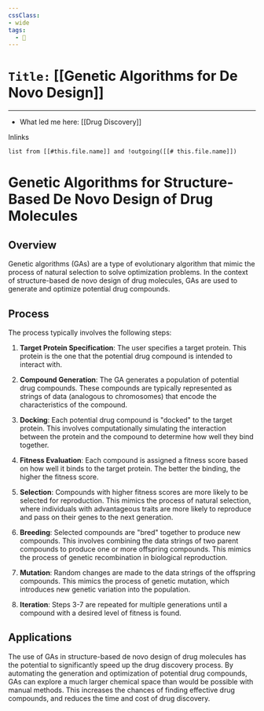 ```yaml
---
cssClass:
- wide
tags:
  - 🧪
---
```


# `Title:` [[Genetic Algorithms for De Novo Design]]
--- 

- What led me here: [[Drug Discovery]]

Inlinks
```dataview 
list from [[#this.file.name]] and !outgoing([[# this.file.name]]) 
```

# Genetic Algorithms for Structure-Based De Novo Design of Drug Molecules

## Overview

Genetic algorithms (GAs) are a type of evolutionary algorithm that mimic the process of natural selection to solve optimization problems. In the context of structure-based de novo design of drug molecules, GAs are used to generate and optimize potential drug compounds.

## Process

The process typically involves the following steps:

1. **Target Protein Specification**: The user specifies a target protein. This protein is the one that the potential drug compound is intended to interact with.

2. **Compound Generation**: The GA generates a population of potential drug compounds. These compounds are typically represented as strings of data (analogous to chromosomes) that encode the characteristics of the compound.

3. **Docking**: Each potential drug compound is "docked" to the target protein. This involves computationally simulating the interaction between the protein and the compound to determine how well they bind together.

4. **Fitness Evaluation**: Each compound is assigned a fitness score based on how well it binds to the target protein. The better the binding, the higher the fitness score.

5. **Selection**: Compounds with higher fitness scores are more likely to be selected for reproduction. This mimics the process of natural selection, where individuals with advantageous traits are more likely to reproduce and pass on their genes to the next generation.

6. **Breeding**: Selected compounds are "bred" together to produce new compounds. This involves combining the data strings of two parent compounds to produce one or more offspring compounds. This mimics the process of genetic recombination in biological reproduction.

7. **Mutation**: Random changes are made to the data strings of the offspring compounds. This mimics the process of genetic mutation, which introduces new genetic variation into the population.

8. **Iteration**: Steps 3-7 are repeated for multiple generations until a compound with a desired level of fitness is found.

## Applications

The use of GAs in structure-based de novo design of drug molecules has the potential to significantly speed up the drug discovery process. By automating the generation and optimization of potential drug compounds, GAs can explore a much larger chemical space than would be possible with manual methods. This increases the chances of finding effective drug compounds, and reduces the time and cost of drug discovery.